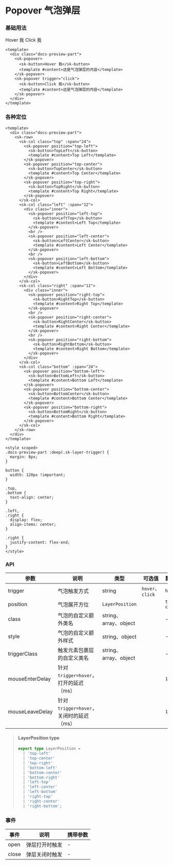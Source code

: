 # Popover 气泡弹层

### 基础用法

<div class="docs-preview-part">
  <client-only>
    <sk-popover>
      <sk-button>Hover 我</sk-button>
      <template #content>这是气泡弹层的内容</template>
    </sk-popover>
    <sk-popover trigger="click">
      <sk-button>Click 我</sk-button>
      <template #content>这是气泡弹层的内容</template>
    </sk-popover>
  </client-only>
</div>

```vue
<template>
  <div class="docs-preview-part">
    <sk-popover>
      <sk-button>Hover 我</sk-button>
      <template #content>这是气泡弹层的内容</template>
    </sk-popover>
    <sk-popover trigger="click">
      <sk-button>Click 我</sk-button>
      <template #content>这是气泡弹层的内容</template>
    </sk-popover>
  </div>
</template>
```

### 各种定位

<PopoverPosition />

```vue
<template>
  <div class="docs-preview-part">
    <sk-row>
      <sk-col class="top" :span="24">
        <sk-popover position="top-left">
          <sk-button>TopLeft</sk-button>
          <template #content>Top Left</template>
        </sk-popover>
        <sk-popover position="top-center">
          <sk-button>TopCenter</sk-button>
          <template #content>Top Center</template>
        </sk-popover>
        <sk-popover position="top-right">
          <sk-button>TopRight</sk-button>
          <template #content>Top Right</template>
        </sk-popover>
      </sk-col>
      <sk-col class="left" :span="12">
        <div class="inner">
          <sk-popover position="left-top">
            <sk-button>LeftTop</sk-button>
            <template #content>Left Top</template>
          </sk-popover>
          <br />
          <sk-popover position="left-center">
            <sk-button>LeftCenter</sk-button>
            <template #content>Left Center</template>
          </sk-popover>
          <br />
          <sk-popover position="left-bottom">
            <sk-button>LeftBottom</sk-button>
            <template #content>Left Bottom</template>
          </sk-popover>
        </div>
      </sk-col>
      <sk-col class="right" :span="12">
        <div class="inner">
          <sk-popover position="right-top">
            <sk-button>RightTop</sk-button>
            <template #content>Right Top</template>
          </sk-popover>
          <br />
          <sk-popover position="right-center">
            <sk-button>RightCenter</sk-button>
            <template #content>Right Center</template>
          </sk-popover>
          <br />
          <sk-popover position="right-bottom">
            <sk-button>RightBottom</sk-button>
            <template #content>Right Bottom</template>
          </sk-popover>
        </div>
      </sk-col>
      <sk-col class="bottom" :span="24">
        <sk-popover position="bottom-left">
          <sk-button>BottomLeft</sk-button>
          <template #content>Bottom Left</template>
        </sk-popover>
        <sk-popover position="bottom-center">
          <sk-button>BottomCenter</sk-button>
          <template #content>Bottom Center</template>
        </sk-popover>
        <sk-popover position="bottom-right">
          <sk-button>BottomRight</sk-button>
          <template #content>Bottom Right</template>
        </sk-popover>
      </sk-col>
    </sk-row>
  </div>
</template>

<style scoped>
.docs-preview-part :deep(.sk-layer-trigger) {
  margin: 8px;
}

button {
  width: 120px !important;
}

.top,
.bottom {
  text-align: center;
}

.left,
.right {
  display: flex;
  align-items: center;
}

.right {
  justify-content: flex-end;
}
</style>
```

### API

| 参数            | 说明                                     | 类型                  | 可选值           | 默认值       |
| --------------- | ---------------------------------------- | --------------------- | ---------------- | ------------ |
| trigger         | 气泡触发方式                             | string                | `hover`、`click` | `hover`      |
| position        | 气泡展开方位                             | `LayerPosition`       |                  | `top-center` |
| class           | 气泡的自定义额外类名                     | string、array、object |                  | -            | = |
| style           | 气泡的自定义额外样式                     | string、object        |                  | -            | = |
| triggerClass    | 触发元素包裹层的自定义类名               | string、array、object |                  | -            |
| mouseEnterDelay | 针对 `trigger=hover`，打开的延迟（ms）   |                       |                  | `100`        |
| mouseLeaveDelay | 针对 `trigger=hover`，关闭时的延迟（ms） |                       |                  | `100`        |

> #### LayerPosition <sk-tag ghost>type</sk-tag>
>
> ```ts
> export type LayerPosition =
>   | 'top-left'
>   | 'top-center'
>   | 'top-right'
>   | 'bottom-left'
>   | 'bottom-center'
>   | 'bottom-right'
>   | 'left-top'
>   | 'left-center'
>   | 'left-bottom'
>   | 'right-top'
>   | 'right-center'
>   | 'right-bottom';
> ```

### 事件

| 事件  | 说明           | 携带参数 |
| ----- | -------------- | -------- |
| open  | 弹层打开时触发 | -        |
| close | 弹层关闭时触发 | -        |
